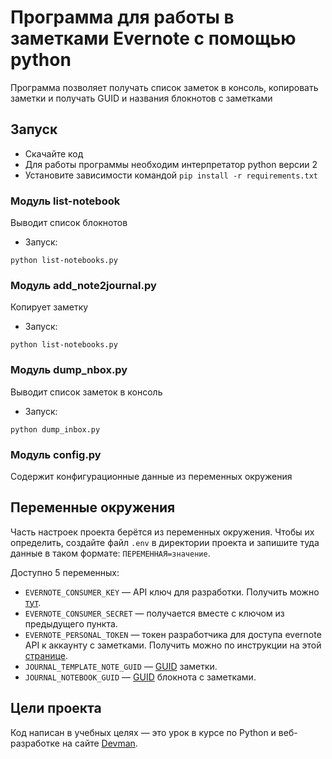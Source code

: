 # Программа для работы в заметками Evernote с помощью python

Программа позволяет получать список заметок в консоль, копировать заметки и получать GUID и названия блокнотов с заметками 

## Запуск

- Скачайте код
- Для работы программы необходим интерпретатор python версии 2
- Установите зависимости командой `pip install -r requirements.txt`

### Модуль list-notebook

Выводит список блокнотов

- Запуск:
```
python list-notebooks.py
```

### Модуль add_note2journal.py

Копирует заметку

- Запуск:
```
python list-notebooks.py
```

### Модуль dump_nbox.py

Выводит список заметок в консоль

- Запуск:
```
python dump_inbox.py
```

### Модуль config.py

Содержит конфигурационные данные из переменных окружения

## Переменные окружения

Часть настроек проекта берётся из переменных окружения. Чтобы их определить, создайте файл `.env` в директории проекта и запишите туда данные в таком формате: `ПЕРЕМЕННАЯ=значение`.

Доступно 5 переменных:
- `EVERNOTE_CONSUMER_KEY` — API ключ для разработки. Получить можно [тут](https://dev.evernote.com/#apikey).
- `EVERNOTE_CONSUMER_SECRET` — получается вместе с ключом из предыдущего пункта.
- `EVERNOTE_PERSONAL_TOKEN` — токен разработчика для доступа evernote API к аккаунту с заметками. Получить можно по инструкции на этой [странице](https://dev.evernote.com/doc/articles/dev_tokens.php).
- `JOURNAL_TEMPLATE_NOTE_GUID` — [GUID](https://ru.wikipedia.org/wiki/GUID) заметки.
- `JOURNAL_NOTEBOOK_GUID` — [GUID](https://ru.wikipedia.org/wiki/GUID) блокнота с заметками.

## Цели проекта

Код написан в учебных целях — это урок в курсе по Python и веб-разработке на сайте [Devman](https://dvmn.org).

